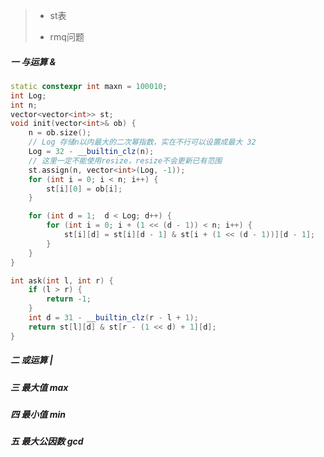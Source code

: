 > * st表
>
> * rmq问题



##### 一 与运算 & 

```cpp
static constexpr int maxn = 100010;
int Log;
int n;
vector<vector<int>> st;
void init(vector<int>& ob) {
    n = ob.size();
    // Log 存储n以内最大的二次幂指数，实在不行可以设置成最大 32
    Log = 32 - __builtin_clz(n);
    // 这里一定不能使用resize，resize不会更新已有范围
    st.assign(n, vector<int>(Log, -1));
    for (int i = 0; i < n; i++) {
        st[i][0] = ob[i];
    }

    for (int d = 1;  d < Log; d++) {
        for (int i = 0; i + (1 << (d - 1)) < n; i++) {
            st[i][d] = st[i][d - 1] & st[i + (1 << (d - 1))][d - 1];
        }
    }
}

int ask(int l, int r) {
    if (l > r) {
        return -1;
    }
    int d = 31 - __builtin_clz(r - l + 1);
    return st[l][d] & st[r - (1 << d) + 1][d];
}
```



##### 二 或运算 |



##### 三 最大值 max



##### 四 最小值 min



##### 五 最大公因数 gcd

